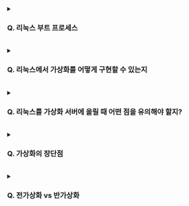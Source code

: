 <details>
<summary> <h3> Q. 리눅스 부트 프로세스 </h3> </summary>

<br>

1. <b>먼저</b> 컴퓨터가 켜지면 (펌웨어) BIOS나 UEFI가 활성화됩니다.
펌웨어가 <b>하드웨어를 초기화하고 자가진단</b>을 통해서 컴퓨터 기본 하드웨어가 제대로 작동하는지 확인합니다.

2. 그런 다음, 펌웨어에 의해서 선택된 하드디스크나 USB 같은 <b>부팅 장치로</b>부터 <b>부트로더가 실행</b>됩니다.
이 때, MBR(Master Boot Record)에 존재하는 부트로더를 실행하는데, <b>주로 GRUB이 사용</b>됩니다.

3. 다음으로 부트로더가 <b>커널에 메모리</b>를 올려놓고,
부트로더는 <b>커널 이미지</b>를 불러와서 시스템 제어권을 넘깁니다.

4. GRUB 부트 메뉴에서 <b>커널을 선택하면 커널 이미지가 동작</b>하고
5. 하드웨어를 검색한 후에 <b>커널은 루트(/) 디렉토리를 마운트</b> 합니다.

6. 마운트 한 후에, 커널은 init이나 <b>systemd 프로그램을 실행</b>하는데,
이 프로세스가 시스템의 <b>첫 번째 프로세스(PID 1)</b>가 되어 모든 프로세스의 <b>부모</b> 역할을 합니다.

7. 이 실행된 프로세스가 사용자가 시스템을 사용할 수 있도록 <b>파일 시스템 점검</b>과 <b>초기화</b>를 진행합니다.

8. 그런 다음.. 시스템은 <b>정의된 타깃(*.target)에 따라서</b> 다양한 서비스와 프로세스를 시작</b>합니다.

9. 모든 초기화 작업이 완료되고 서비스가 시작되면,
<b>로그인 프롬프트</b>를 통해서 시스템에 접속할 수 있습니다.

</details>

<br>

<details>
<summary> <h3> Q. 리눅스에서 가상화를 어떻게 구현할 수 있는지 </h3> </summary>

<br>

1. <b>하이퍼바이저를 사용한 가상화</b>로는 Type2 하이퍼바이저인 Vmware를 주로 사용했는데, 
Type2 하이퍼바이저는 호스트 운영체제 위에서 실행됩니다.
(Type1은 베어메탈 환경에서 실행되고, KVM, Xen 등이 있다)

    그러면 하이퍼바이저는 여러 개의 가상 머신을 생성하고, 각 가상 머신에 게스트 운영체제와 애플리케이션을 실행합니다.

2. 다음으로 <b>컨테이너를 사용한 가상화</b>로는
대표적으로 Docker와 Kubernetes를 사용하는 방법이 있습니다.

    Type2 하이퍼바이저처럼 <b>OS 위에서 컨테이너 엔진을 실행하는데</b>, 차이점이 있다면 게스트 운영체제 없이 애플리케이션을 실행시킵니다.

    컨테이너 내부에서 애플리케이션 이미지를 실행하기 때문에 어떤 운영체제 환경에서도 동일하게 실행시킬 수 있다는 특징이 있습니다.

</details>

<br>

<details>
<summary> <h3> Q. 리눅스를 가상화 서버에 올릴 때 어떤 점을 유의해야 할지? </h3> </summary>

<br>

1. <b>하드웨어 호환성:</b> 호스트 하드웨어와의 호환성, HW가 가상화 환경에서 정상적으로 작동하는지 확인해야합니다.

2. <b>리소스 할당 및 관리:</b> 호스트 시스템의 전체 리소스 사용량을 고려해야합니다.

</details>

<br>

<details>
<summary> <h3> Q. 가상화의 장단점 </h3> </summary>

<br>

- <b>장점:</b>
    1. 리소스 활용도가 높아져서 HW 구매 비용이나 관리 비용 등을 절감할 수 있습니다.

    2. 가상 머신은 쉽게 생성/삭제/복제 등을 할 수 있어서, 인프라 확장성과 유연성이 증가합니다.

    3. 가상 머신은 신속한 복구와 마이그레이션이 가능하여 가용성이 향상됩니다.

- <b>단점:</b>
    1. 가상화로 인한 성능 오버헤드로 성능 저하 현상 발생 가능성이 있습니다.

    2. 운영체제와 애플리케이션 간의 호환성 이슈가 발생할 수 있습니다.

    3. 가상 머신 생성/삭제/복제 등 관리 작업이 늘어날 수 있습니다.

</details>

<br>

<details>
<summary> <h3> Q. 전가상화 vs 반가상화 </h3></summary>

<br>

- <b>전가상화(Full Virtualization):</b>
    1.	<b>원리:</b> HW를 완전히 추상화(가상화) = 가상머신이 실제 HW와 동일한 동작을 수행. (관리용 가상 머신 DOM0가 실행된다)

    2.	<b>성능:</b> 가상화 계층으로 인한 오버헤드가 크다 = 상대적으로 성능 낮음

    3.	<b>호환성:</b> 모든 운영체제, 애플리케이션과는 호환성 문제 없음 (실제 HW와 동일한 동작을 보장하므로)

    4.	<b>구현 복잡도:</b> 상대적으로 더 복잡함

    5.	<b>지원 운영체제:</b> 모든 운영체제 지원

- <b>반가상화(Paravirtualization):</b>
    1.	<b>원리:</b> HW를 완전히 가상화하지 않고, 하이퍼콜(Hyper Call)이라는 인터페이스를 통해 하이퍼바이저에게 요청

    2.	<b>성능:</b> 전가상화보다 성능 오버헤드가 낮음 = 상대적으로 빠르다

    3.	<b>호환성:</b> 특정 하이퍼바이저에 종속

    4.	<b>구현 복잡도:</b> 상대적으로 간단함

    5.	<b>지원 운영체제:</b> 특정 하이퍼바이저에 종속

</details>
